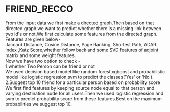 # FRIEND_RECCO

From the input data we first make a directed graph.Then based on that directed graph we want to predict whether there is a missing link between two id's or not.We first calculate some features from the directed graph. <br />
Features are given below-<br />
</pre>Jaccard Distance, Cosine Distance, Page Ranking, Shortest Path, ADAR index ,Katz Score,whether follow back and some SVD features of adjoint matrix and some weight features.<br />
Now we have two option to check -<br />
   1.whether Two Person can be friend or not<br />
We used decision based model like random forest,xgboost and probabilistic model like logistic regression,svm to predict the classes('Yes' or 'No').<br />
   2.Suggest top 10 friend for a particular person based on probability score<br />
We first find features by keeping source node equal to that person and varying destination node for all users.Then we used logistic regression and svm to predict probability score from these features.Best on the maximum probabilities we suggest top 10.  <br />   
